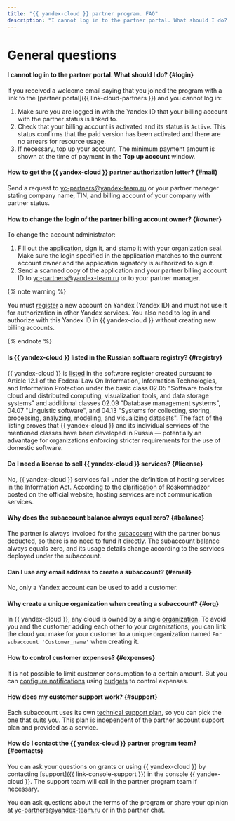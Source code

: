 ```yaml
---
title: "{{ yandex-cloud }} partner program. FAQ"
description: "I cannot log in to the partner portal. What should I do? How do I contact the {{ yandex-cloud }} partner program team? Find the answers to these and other questions in this article."
---
```


# General questions

#### I cannot log in to the partner portal. What should I do? {#login}

If you received a welcome email saying that you joined the program with a link to the [partner portal]({{ link-cloud-partners }}) and you cannot log in:

1. Make sure you are logged in with the Yandex ID that your billing account with the partner status is linked to.
1. Check that your billing account is activated and its status is `Active`.
   This status confirms that the paid version has been activated and there are no arrears for resource usage.
1. If necessary, top up your account. The minimum payment amount is shown at the time of payment in the **Top up account** window.

#### How to get the {{ yandex-cloud }} partner authorization letter? {#mail}

Send a request to [yc-partners@yandex-team.ru](mailto:Yc-partners@yandex-team.ru) or your partner manager stating company name, TIN, and billing account of your company with partner status.

#### How to change the login of the partner billing account owner? {#owner}

To change the account administrator:

1. Fill out the [application](https://disk.yandex.ru/i/vYSMw7adOHSHUA), sign it, and stamp it with your organization seal. Make sure the login specified in the application matches to the current account owner and the application signatory is authorized to sign it.
1. Send a scanned copy of the application and your partner billing account ID to [yc-partners@yandex-team.ru](mailto:Yc-partners@yandex-team.ru) or to your partner manager.

{% note warning %}

You must [register](https://yandex.ru/support/id/authorization/registration.html) a new account on Yandex (Yandex ID) and must not use it for authorization in other Yandex services. You also need to log in and authorize with this Yandex ID in {{ yandex-cloud }} without creating new billing accounts.

{% endnote %}

#### Is {{ yandex-cloud }} listed in the Russian software registry? {#registry}

{{ yandex-cloud }} is [listed](https://reestr.digital.gov.ru/reestr/310636/?sphrase_id=583415) in the software register created pursuant to Article 12.1 of the Federal Law On Information, Information Technologies, and Information Protection under the basic class 02.05 "Software tools for cloud and distributed computing, visualization tools, and data storage systems" and additional classes 02.09 "Database management systems", 04.07 "Linguistic software", and 04.13 "Systems for collecting, storing, processing, analyzing, modeling, and visualizing datasets". The fact of the listing proves that {{ yandex-cloud }} and its individual services of the mentioned classes have been developed in Russia — potentially an advantage for organizations enforcing stricter requirements for the use of domestic software.

#### Do I need a license to sell {{ yandex-cloud }} services? {#license}

No, {{ yandex-cloud }} services fall under the definition of hosting services in the Information Act. According to the [clarification](https://rkn.gov.ru/it/control/p852/) of Roskomnadzor posted on the official website, hosting services are not communication services.

#### Why does the subaccount balance always equal zero? {#balance}

The partner is always invoiced for the [subaccount](../../partner/terms.md#sub-account) with the partner bonus deducted, so there is no need to fund it directly. The subaccount balance always equals zero, and its usage details change according to the services deployed under the subaccount.

#### Can I use any email address to create a subaccount? {#email}

No, only a Yandex account can be used to add a customer.

#### Why create a unique organization when creating a subaccount? {#org}

In {{ yandex-cloud }}, any cloud is owned by a single [organization](../../organization/quickstart.md). To avoid you and the customer adding each other to your organizations, you can link the cloud you make for your customer to a unique organization named `For subaccount 'Customer_name'` when creating it.

#### How to control customer expenses? {#expenses}

It is not possible to limit customer consumption to a certain amount. But you can [configure notifications](../../billing/operations/budgets.md) using [budgets](../../billing/concepts/budget.md) to control expenses.

#### How does my customer support work? {#support}

Each subaccount uses its own [technical support plan](../../support/pricing.md), so you can pick the one that suits you. This plan is independent of the partner account support plan and provided as a service.

#### How do I contact the {{ yandex-cloud }} partner program team? {#contacts}

You can ask your questions on grants or using {{ yandex-cloud }} by contacting [support]({{ link-console-support }}) in the console {{ yandex-cloud }}. The support team will call in the partner program team if necessary.

You can ask questions about the terms of the program or share your opinion at [yc-partners@yandex-team.ru](mailto:Yc-partners@yandex-team.ru) or in the partner chat.
